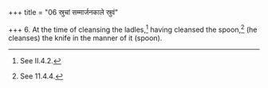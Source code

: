 +++
title = "06 स्रुचां सम्मार्जनकाले स्रुवं"

+++
6. At the time of cleansing the ladles,[^1] having cleansed the spoon,[^2] (he cleanses) the knife in the manner of it (spoon).  


[^1]: See II.4.2.  

[^2]: See 11.4.4.  

